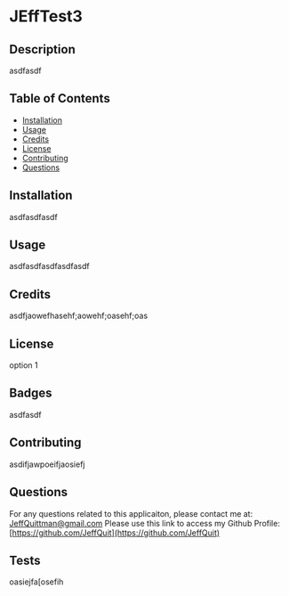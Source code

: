 
# JEffTest3

## Description
asdfasdf

## Table of Contents
* [Installation](#installation)
* [Usage](#usage)
* [Credits](#credits)
* [License](#license)
* [Contributing](#contributing)
* [Questions](#questions)

## Installation
asdfasdfasdf

## Usage
asdfasdfasdfasdfasdf

## Credits
asdfjaowefhasehf;aowehf;oasehf;oas

## License
option 1

## Badges
asdfasdf

## Contributing
asdifjawpoeifjaosiefj

## Questions
For any questions related to this applicaiton, please contact me at: JeffQuittman@gmail.com
Please use this link to access my Github Profile: [https://github.com/JeffQuit](https://github.com/JeffQuit)

## Tests
oasiejfa[osefih